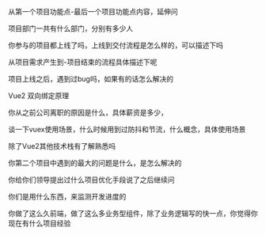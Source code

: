 从第一个项目功能点-最后一个项目功能点内容，延伸问

项目部门一共有什么部门，分别有多少人

你参与的项目都上线了吗，上线到交付流程是怎么样的，可以描述下吗

从项目需求产生到-项目结束的流程具体描述下呢

项目上线之后，遇到过bug吗，如果有的话怎么解决的

Vue2 双向绑定原理

你从之前公司离职的原因是什么，具体薪资是多少，

谈一下vuex使用场景，什么时候用到过防抖和节流，什么概念，具体使用场景

除了Vue2其他技术栈有了解熟悉吗

你第二个项目中遇到的最大的问题是什么，是怎么解决的

你给你们领导提出过什么项目优化手段说了之后继续问

你们是用什么东西，来监测开发进度的

你做了这么久前端，做了这么多业务型组件，除了业务逻辑写的快一点，你觉得你现在有什么项目经验





